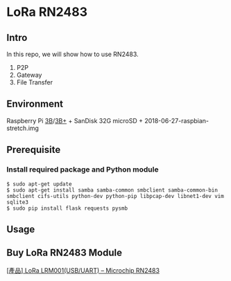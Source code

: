 # LoRa RN2483

## Intro
In this repo, we will show how to use RN2483.
1. P2P
2. Gateway
3. File Transfer

## Environment
Raspberry Pi [3B](https://www.raspberrypi.com.tw/10684/55/)/[3B+](https://www.raspberrypi.com.tw/19429/57/) + SanDisk 32G microSD + 2018-06-27-raspbian-stretch.img

## Prerequisite
### Install required package and Python module
```shell
$ sudo apt-get update
$ sudo apt-get install samba samba-common smbclient samba-common-bin smbclient cifs-utils python-dev python-pip libpcap-dev libnet1-dev vim sqlite3
$ sudo pip install flask requests pysmb
```

## Usage


## Buy LoRa RN2483 Module
[[產品] LoRa LRM001(USB/UART) – Microchip RN2483](https://www.raspberrypi.com.tw/14724/1420/)
